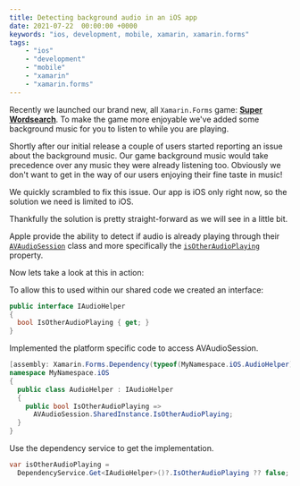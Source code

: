 ```yaml
---
title: Detecting background audio in an iOS app
date: 2021-07-22  00:00:00 +0000
keywords: "ios, development, mobile, xamarin, xamarin.forms"
tags:
    - "ios"
    - "development"
    - "mobile"
    - "xamarin"
    - "xamarin.forms"
---
```

Recently we launched our brand new, all `Xamarin.Forms` game: **[Super Wordsearch](https://www.superwordsearch.com/)**. To make the game more enjoyable we've added some background music for you to listen to while you are playing.

Shortly after our initial release a couple of users started reporting an issue about the background music. Our game background music would take precedence over any music they were already listening too. Obviously we don't want to get in the way of our users enjoying their fine taste in music!

We quickly scrambled to fix this issue. Our app is iOS only right now, so the solution we need is limited to iOS.

Thankfully the solution is pretty straight-forward as we will see in a little bit.

Apple provide the ability to detect if audio is already playing through their [`AVAudioSession`](https://developer.apple.com/documentation/avfaudio/avaudiosession) class and more specifically the [`isOtherAudioPlaying`](https://developer.apple.com/documentation/avfaudio/avaudiosession/1616610-isotheraudioplaying) property.

Now lets take a look at this in action:

To allow this to used within our shared code we created an interface:

```csharp
public interface IAudioHelper  
{  
  bool IsOtherAudioPlaying { get; }  
}
```

Implemented the platform specific code to access AVAudioSession.

```csharp
[assembly: Xamarin.Forms.Dependency(typeof(MyNamespace.iOS.AudioHelper))]  
namespace MyNamespace.iOS  
{  
  public class AudioHelper : IAudioHelper  
  {  
    public bool IsOtherAudioPlaying => 
      AVAudioSession.SharedInstance.IsOtherAudioPlaying;  
  }  
}
```

Use the dependency service to get the implementation.

```csharp
var isOtherAudioPlaying =  
  DependencyService.Get<IAudioHelper>()?.IsOtherAudioPlaying ?? false;
```
